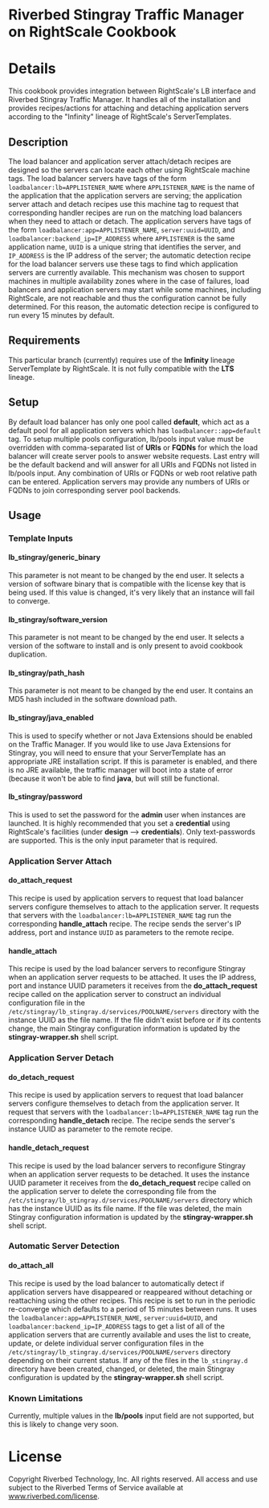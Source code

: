 # Riverbed Stingray Traffic Manager on RightScale Cookbook

# Details

This cookbook provides integration between RightScale's LB interface and
Riverbed Stingray Traffic Manager.  It handles all of the installation and
provides recipes/actions for attaching and detaching application servers
according to the "Infinity" lineage of RightScale's ServerTemplates.

## Description

The load balancer and application server attach/detach recipes are designed so
the servers can locate each other using RightScale machine tags.  The load
balancer servers have tags of the form `loadbalancer:lb=APPLISTENER_NAME` where
`APPLISTENER_NAME` is the name of the application that the application servers
are serving; the application server attach and detach recipes use this machine
tag to request that corresponding handler recipes are run on the matching load
balancers when they need to attach or detach. The application servers have tags
of the form `loadbalancer:app=APPLISTENER_NAME`, `server:uuid=UUID`, and
`loadbalancer:backend_ip=IP_ADDRESS` where `APPLISTENER` is the same application
name, `UUID` is a unique string that identifies the server, and `IP_ADDRESS` is
the IP address of the server; the automatic detection recipe for the load
balancer servers use these tags to find which application servers are currently
available. This mechanism was chosen to support machines in multiple
availability zones where in the case of failures, load balancers and application
servers may start while some machines, including RightScale, are not reachable
and thus the configuration cannot be fully determined. For this reason, the
automatic detection recipe is configured to run every 15 minutes by default.

## Requirements

This particular branch (currently) requires use of the **Infinity** lineage
ServerTemplate by RightScale.  It is not fully compatible with the **LTS**
lineage.

## Setup

By default load balancer has only one pool called **default**, which act as a
default pool for all application servers which has `loadbalancer::app=default`
tag. To setup multiple pools configuration, lb/pools input value must be
overridden with comma-separated list of **URIs** or **FQDNs** for which the load
balancer will create server pools to answer website requests. Last entry will be
the default backend and will answer for all URIs and FQDNs not listed in
lb/pools input. Any combination of URIs or FQDNs or web root relative path can
be entered.  Application servers may provide any numbers of URIs or FQDNs to
join corresponding server pool backends.

## Usage

### Template Inputs

#### lb\_stingray/generic\_binary

This parameter is not meant to be changed by the end user.  It selects a version
of software binary that is compatible with the license key that is being used.
If this value is changed, it's very likely that an instance will fail to
converge.

#### lb\_stingray/software\_version

This parameter is not meant to be changed by the end user.  It selects a version
of the software to install and is only present to avoid cookbook duplication.

#### lb\_stingray/path\_hash

This parameter is not meant to be changed by the end user.  It contains an MD5 
hash included in the software download path.

#### lb\_stingray/java\_enabled

This is used to specify whether or not Java Extensions should be enabled on the
Traffic Manager.  If you would like to use Java Extensions for Stingray, you
will need to ensure that your ServerTemplate has an appropriate JRE installation
script.  If this is parameter is enabled, and there is no JRE available, the
traffic manager will boot into a state of error (because it won't be able to
find **java**, but will still be functional.

#### lb\_stingray/password

This is used to set the password for the **admin** user when instances are
launched.  It is highly recommended that you set a **credential** using
RightScale's facilities (under **design** --> **credentials**).  Only
text-passwords are supported.  This is the only input parameter that is
required.

### Application Server Attach

#### do\_attach\_request

This recipe is used by application servers to request that load balancer servers
configure themselves to attach to the application server. It requests that
servers with the `loadbalancer:lb=APPLISTENER_NAME` tag run the corresponding
**handle_attach** recipe. The recipe sends the server's IP address, port and
instance `UUID` as parameters to the remote recipe.

#### handle\_attach

This recipe is used by the load balancer servers to reconfigure Stingray when an
application server requests to be attached. It uses the IP address, port and
instance UUID parameters it receives from the **do_attach_request** recipe
called on the application server to construct an individual configuration file
in the `/etc/stingray/lb_stingray.d/services/POOLNAME/servers` directory with
the instance UUID as the file name. If the file didn't exist before or if its
contents change, the main Stingray configuration information is updated by the
**stingray-wrapper.sh** shell script.

### Application Server Detach

#### do\_detach\_request

This recipe is used by application servers to request that load balancer servers
configure themselves to detach from the application server. It request that
servers with the `loadbalancer:lb=APPLISTENER_NAME` tag run the corresponding
**handle_detach** recipe. The recipe sends the server's instance UUID as
parameter to the remote recipe.

#### handle\_detach\_request

This recipe is used by the load balancer servers to reconfigure Stingray when an
application server requests to be detached. It uses the instance UUID parameter
it receives from the **do_detach_request** recipe called on the application
server to delete the corresponding file from the
`/etc/stingray/lb_stingray.d/services/POOLNAME/servers` directory which has the
instance UUID as its file name. If the file was deleted, the main Stingray
configuration information is updated by the **stingray-wrapper.sh** shell
script.

### Automatic Server Detection

#### do\_attach\_all

This recipe is used by the load balancer to automatically detect if application
servers have disappeared or reappeared without detaching or reattaching using
the other recipes. This recipe is set to run in the periodic re-converge which
defaults to a period of 15 minutes between runs. It uses the
`loadbalancer:app=APPLISTENER_NAME`, `server:uuid=UUID`, and
`loadbalancer:backend_ip=IP_ADDRESS` tags to get a list of all of the
application servers that are currently available and uses the list to create,
update, or delete individual server configuration files in the
`/etc/stingray/lb_stingray.d/services/POOLNAME/servers` directory depending on
their current status. If any of the files in the `lb_stingray.d` directory have
been created, changed, or deleted, the main Stingray configuration is updated by
the **stingray-wrapper.sh** shell script.

### Known Limitations

Currently, multiple values in the **lb/pools** input field are not supported,
but this is likely to change very soon.

# License

Copyright Riverbed Technology, Inc. All rights reserved. All access and use
subject to the Riverbed Terms of Service available at www.riverbed.com/license.
